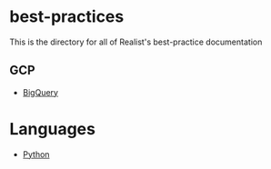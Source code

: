 # best-practices
This is the directory for all of Realist's best-practice documentation

## GCP
- [BigQuery](https://github.com/RealistAI/bigquery-tools)

# Languages
- [Python]()
